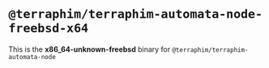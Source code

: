 # `@terraphim/terraphim-automata-node-freebsd-x64`

This is the **x86_64-unknown-freebsd** binary for `@terraphim/terraphim-automata-node`
